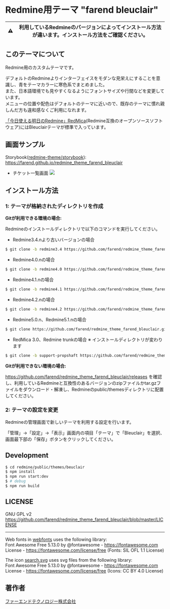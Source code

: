# Redmine用テーマ "farend bleuclair"

| :warning: | 利用しているRedmineのバージョンによってインストール方法が違います。インストール方法をご確認ください。 |
| --- | --- |

## このテーマについて

Redmine用のカスタムテーマです。

デフォルトのRedmineよりインターフェイスをモダンな見栄えにすることを意識し、青をテーマカラーに寒色系でまとめました。  
また、日本語環境でも見やすくなるようにフォントサイズや行間などを変更しています。  
メニューの位置や配色はデフォルトのテーマに近いので、既存のテーマに慣れ親しんだ方も違和感なくご利用になれます。

[「今日使える明日のRedmine」RedMica](https://www.farend.co.jp/products/redmica/)(Redmine互換のオープンソースソフトウェア)にはBleuclairテーマが標準で入っています。

## 画面サンプル

Storybook([redmine-theme/storybook](https://github.com/redmine-theme/storybook)): https://farend.github.io/redmine_theme_farend_bleuclair

- チケット一覧画面
<kbd><img src="https://github.com/farend/redmine_theme_farend_bleuclair/blob/images/issues-4.2.png" /></kbd>

## インストール方法

### 1: テーマが格納されたディレクトリを作成

**Gitが利用できる環境の場合:**

Redmineのインストールディレクトリで以下のコマンドを実行してください。

- Redmine3.4.nより古いバージョンの場合
```bash
$ git clone -b redmine3.4 https://github.com/farend/redmine_theme_farend_bleuclair.git public/themes/bleuclair
```

- Redmine4.0.nの場合
```bash
$ git clone -b redmine4.0 https://github.com/farend/redmine_theme_farend_bleuclair.git public/themes/bleuclair
```

- Redmine4.1.nの場合
```bash
$ git clone -b redmine4.1 https://github.com/farend/redmine_theme_farend_bleuclair.git public/themes/bleuclair
```

- Redmine4.2.nの場合
```bash
$ git clone -b redmine4.2 https://github.com/farend/redmine_theme_farend_bleuclair.git public/themes/bleuclair
```

- Redmine5.0.n、Redmine5.1.nの場合
```bash
$ git clone https://github.com/farend/redmine_theme_farend_bleuclair.git public/themes/bleuclair
```

- RedMica 3.0、Redmine trunkの場合 ※ インストールディレクトリが変わります
```bash
$ git clone -b support-propshaft https://github.com/farend/redmine_theme_farend_bleuclair.git themes/bleuclair
```

**Gitが利用できない環境の場合:**

https://github.com/farend/redmine_theme_farend_bleuclair/releases を確認し、利用しているRedmineと互換性のあるバージョンのzipファイルかtar.gzファイルをダウンロード・解凍し、Redmineのpublic/themesディレクトリに配置してください。

### 2: テーマの設定を変更

Redmineの管理画面で新しいテーマを利用する設定を行います。

「管理」→「設定」→「表示」画面内の項目「テーマ」で「Bleuclair」を選択、画面最下部の「保存」ボタンをクリックしてください。

## Development

```bash
$ cd redmine/public/themes/beuclair
$ npm install
$ npm run start:dev
$ # debug
$ npm run build
```

## LICENSE

GNU GPL v2  
https://github.com/farend/redmine_theme_farend_bleuclair/blob/master/LICENSE

---

Web fonts in [webfonts](src/webfonts) uses the following library:  
Font Awesome Free 5.13.0 by @fontawesome - https://fontawesome.com  
License - https://fontawesome.com/license/free (Fonts: SIL OFL 1.1 License)

The icon [search.svg](src/images/search.svg) uses svg files from the following library:  
Font Awesome Free 5.13.0 by @fontawesome - https://fontawesome.com  
License - https://fontawesome.com/license/free (Icons: CC BY 4.0 License)

## 著作者

[ファーエンドテクノロジー株式会社](https://www.farend.co.jp/)
